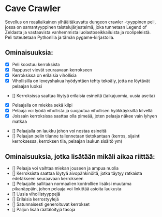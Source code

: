 <h1>Cave Crawler</h1>
Sovellus on reaaliaikainen ylhäältäkuvattu dungeon crawler -tyyppinen peli, jossa on samantyyppinen taistelujärjestelmä, joka tunnetaan Legend of Zeldasta ja vastaavista vanhemmista luolastoseikkailuista ja roolipeleistä.
Peli toteutetaan Pythonilla ja tämän pygame-kirjastolla.<br>

<h2>Ominaisuuksia:</h2>

- [x] Peli koostuu kerroksista
- [x] Rappuset vievät seuraavaan kerrokseen
- [x] Kerroksissa on erilaisia vihollisia
- [x] Vihollisilla on leveyshakua hyödyntäen tehty tekoäly, jotta ne löytävät pelaajan luoksi
- [] Kerroksissa saattaa löytyä erilaisia esineitä (taikajuomia, uusia aseita)
- [x] Pelaajalla on miekka sekä kilpi
- [x] Pelaaja voi lyödä vihollista ja suojautua vihollisen hyökkäyksiltä kilvellä
- [x] Joissain kerroksissa saattaa olla pimeää, joten pelaaja näkee vain lyhyen matkaa 
- [] Pelaajalla on laukku johon voi nostaa esineitä
- [] Pelaajan pelin tilanne tallennetaan tietokantaan (kerros, sijainti kerroksessa, kerroksen tila, pelaajan laukun sisältö ym)

<h2>Ominaisuuksia, jotka lisätään mikäli aikaa riittää:</h2>

- [] Pelaaja voi vaihtaa miekan jouseen ja ampua nuolia
- [] Kerroksista saattaa löytyä aivopähkinöitä, jotka täytyy ratkaista edetäkseen seuraavaan kerrokseen
- [] Pelaajalle sallitaan normaalien kontrollien lisäksi muutama pikanäppäin, johon pelaaja voi linkittää asioita laukusta
- [] Uusia vihollistyyppejä
- [] Erilaisia kerrostyylejä
- [] Satunnaisesti generoituvat kerrokset
- [] Paljon lisää räätälöityjä tasoja
